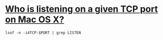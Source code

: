 # [Who is listening on a given TCP port on Mac OS X?](http://stackoverflow.com/questions/4421633/who-is-listening-on-a-given-tcp-port-on-mac-os-x)

    lsof -n -i4TCP:$PORT | grep LISTEN
